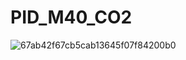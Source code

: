 # PID_M40_CO2

![67ab42f67cb5cab13645f07f84200b0](https://user-images.githubusercontent.com/26637782/223911329-fbae8720-f3d8-4bba-8ee1-d32409b43622.jpg)
